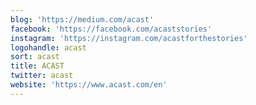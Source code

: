 ```yaml
---
blog: 'https://medium.com/acast'
facebook: 'https://facebook.com/acaststories'
instagram: 'https://instagram.com/acastforthestories'
logohandle: acast
sort: acast
title: ACAST
twitter: acast
website: 'https://www.acast.com/en'
---
```

